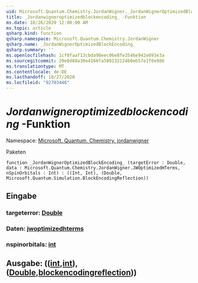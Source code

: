 ```yaml
---
uid: Microsoft.Quantum.Chemistry.JordanWigner._JordanWignerOptimizedBlockEncoding_
title: _Jordanwigneroptimizedblockencoding_ -Funktion
ms.date: 10/26/2020 12:00:00 AM
ms.topic: article
qsharp.kind: function
qsharp.namespace: Microsoft.Quantum.Chemistry.JordanWigner
qsharp.name: _JordanWignerOptimizedBlockEncoding_
qsharp.summary: ''
ms.openlocfilehash: 1cf0faaf13cbda90eec06e8fe3546e942e093e3a
ms.sourcegitcommit: 29e0d88a30e4166fa580132124b0eb57e1f0e986
ms.translationtype: MT
ms.contentlocale: de-DE
ms.lasthandoff: 10/27/2020
ms.locfileid: "92703446"
---
```

# <a name="_jordanwigneroptimizedblockencoding_-function"></a>_Jordanwigneroptimizedblockencoding_ -Funktion

Namespace: [Microsoft. Quantum. Chemistry. jordanwigner](xref:Microsoft.Quantum.Chemistry.JordanWigner)

Paketen [](https://nuget.org/packages/)




```qsharp
function _JordanWignerOptimizedBlockEncoding_ (targetError : Double, data : Microsoft.Quantum.Chemistry.JordanWigner.JWOptimizedHTerms, nSpinOrbitals : Int) : ((Int, Int), (Double, Microsoft.Quantum.Simulation.BlockEncodingReflection))
```


## <a name="input"></a>Eingabe

### <a name="targeterror--double"></a>targeterror: [Double](xref:microsoft.quantum.lang-ref.double)




### <a name="data--jwoptimizedhterms"></a>Daten: [jwoptimizedhterms](xref:Microsoft.Quantum.Chemistry.JordanWigner.JWOptimizedHTerms)




### <a name="nspinorbitals--int"></a>nspinorbitals: [int](xref:microsoft.quantum.lang-ref.int)





## <a name="output--intintdoubleblockencodingreflection"></a>Ausgabe: (([int](xref:microsoft.quantum.lang-ref.int),[int](xref:microsoft.quantum.lang-ref.int)), ([Double](xref:microsoft.quantum.lang-ref.double),[blockencodingreflection](xref:Microsoft.Quantum.Simulation.BlockEncodingReflection)))

